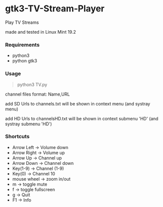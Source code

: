 # gtk3-TV-Stream-Player
Play TV Streams

made and tested in Linux Mint 19.2

### Requirements
- python3
- python gtk3

### Usage

> python3 TV.py

channel files format:
Name,URL

add SD Urls to channels.txt
will be shown in context menu (and systray menu)

add HD Urls to channelsHD.txt
will be shown in context submenu 'HD' (and systray submenu 'HD')

### Shortcuts

- Arrow Left -> Volume down
- Arrow Right -> Volume up              
- Arrow Up -> Channel up
- Arrow Down -> Channel down
- Key(1-9) -> Channel (1-9)
- Key(0) -> Channel 10
- mouse wheel -> zoom in/out               
- m -> toggle mute
- f -> toggle fullscreen
- g -> Quit
- F1 -> Info
